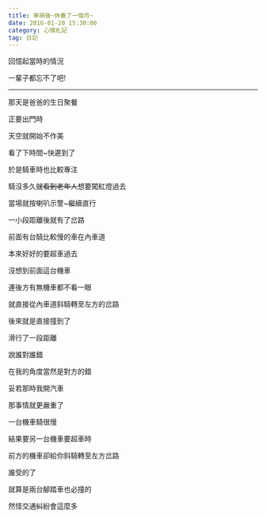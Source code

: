 ```yaml
---
title: 車禍後~休養了一個月~
date: 2016-01-20 15:30:00
category: 心情札記
tag: 日記
---
```

回憶起當時的情況

一輩子都忘不了吧!

<hr />

那天是爸爸的生日聚餐

正要出門時

天空就開始不作美

看了下時間~快遲到了

於是騎車時也比較專注

騎沒多久~~就看到老年人~~想要闖紅燈過去

當場就按喇叭示警~繼續直行

一小段距離後就有了岔路

前面有台騎比較慢的車在內車道

本來好好的要超車過去

沒想到前面這台機車

連後方有無機車都不看一眼

就直接從內車道斜騎轉至左方的岔路

後來就是直接撞到了

滑行了一段距離

說誰對誰錯

在我的角度當然是對方的錯

妥若那時我開汽車

那事情就更嚴重了

一台機車騎很慢

結果要另一台機車要超車時

前方的機車卻給你斜騎轉至左方岔路

誰受的了

就算是兩台腳踏車也必撞的

然怪交通糾紛會這麼多
